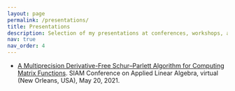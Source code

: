 ```yaml
---
layout: page
permalink: /presentations/
title: Presentations
description: Selection of my presentations at conferences, workshops, and seminars.
nav: true
nav_order: 4
---
```


<ul>

<li><a href="../assets/pdf/talk-SIAMLA21.pdf">A Multiprecision Derivative-Free Schur–Parlett Algorithm for Computing Matrix Functions</a>. SIAM Conference on Applied Linear Algebra, virtual (New Orleans, USA), May 20, 2021.
</li>



</ul>
